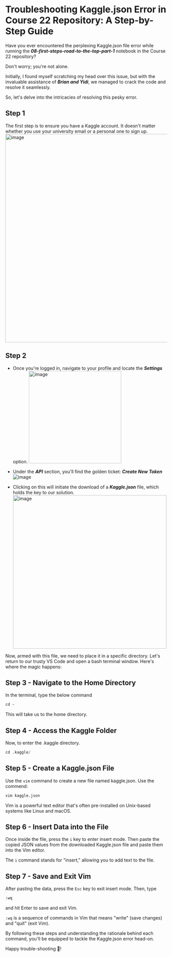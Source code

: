 # Troubleshooting Kaggle.json Error in Course 22 Repository: A Step-by-Step Guide

Have you ever encountered the perplexing Kaggle.json file error while running the ***08-first-steps-road-to-the-top-part-1*** notebook in the Course 22 repository? 

Don't worry; you're not alone. 

Initially, I found myself scratching my head over this issue, but with the invaluable assistance of ***Brian and Yidi***, we managed to crack the code and resolve it seamlessly.

So, let's delve into the intricacies of resolving this pesky error. 

## Step 1
The first step is to ensure you have a Kaggle account. It doesn't matter whether you use your university email or a personal one to sign up.
<img width="649" alt="image" src="https://github.com/AravindSuresh97/AravindSuresh97.github.io/assets/138949012/3cc6a39f-f260-4735-a421-a09002a553ac">


## Step 2
- Once you're logged in, navigate to your profile and locate the ***Settings*** option.
  <img width="288" alt="image" src="https://github.com/AravindSuresh97/AravindSuresh97.github.io/assets/138949012/dc67aee5-b174-45b6-bac9-72ab8ff87fa9">

- Under the ***API*** section, you'll find the golden ticket: ***Create New Token*** 
  ![image](https://github.com/AravindSuresh97/AravindSuresh97.github.io/assets/138949012/ebaf1b00-5d35-4fb2-a0c5-0f57cbe9e70d)
- Clicking on this will initiate the download of a ***Kaggle.json*** file, which holds the key to our solution.
  <img width="478" alt="image" src="https://github.com/AravindSuresh97/AravindSuresh97.github.io/assets/138949012/75532da3-1951-48f4-ae16-b595add8586d">


Now, armed with this file, we need to place it in a specific directory. Let's return to our trusty VS Code and open a bash terminal window. 
Here's where the magic happens:

## Step 3 - Navigate to the Home Directory
In the terminal, type the below command
```python
cd ~ 
```
This will take us to the home directory.

## Step 4 - Access the Kaggle Folder
Now, to enter the .kaggle directory.
```python
cd .kaggle/
```
## Step 5 - Create a Kaggle.json File
Use the ```vim``` command to create a new file named kaggle.json. Use the commend:
```python
vim kaggle.json
```
Vim is a powerful text editor that's often pre-installed on Unix-based systems like Linux and macOS.

## Step 6 - Insert Data into the File
Once inside the file, press the ```i``` key to enter insert mode. 
Then paste the copied JSON values from the downloaded Kaggle.json file and paste them into the Vim editor.

The ```i``` command stands for "insert," allowing you to add text to the file.

## Step 7 - Save and Exit Vim
After pasting the data, press the ```Esc``` key to exit insert mode. Then, type
```python
:wq
```
 and hit Enter to save and exit Vim.

```:wq``` is a sequence of commands in Vim that means "write" (save changes) and "quit" (exit Vim).
 

By following these steps and understanding the rationale behind each command, you'll be equipped to tackle the Kaggle.json error head-on. 

Happy trouble-shooting 🤟!
